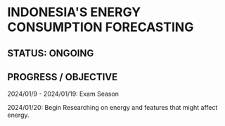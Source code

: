 # INDONESIA'S ENERGY CONSUMPTION FORECASTING 

## STATUS: ONGOING

## PROGRESS / OBJECTIVE
2024/01/9 - 2024/01/19:
Exam Season

2024/01/20:
Begin Researching on energy and features that might affect energy.
